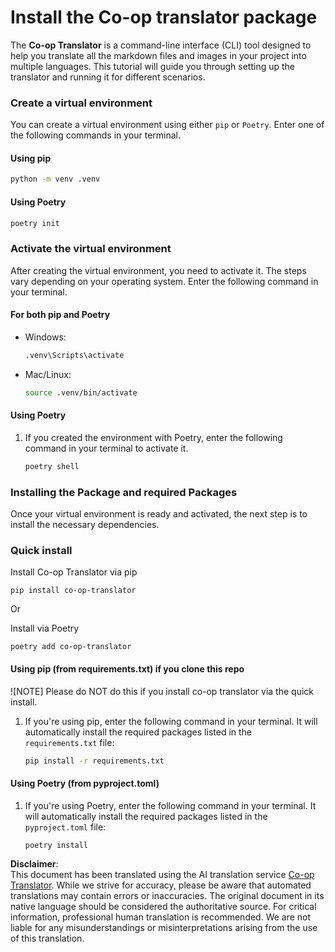 <!--
CO_OP_TRANSLATOR_METADATA:
{
  "original_hash": "b6d85d887d2664539a438dae5d0dfa50",
  "translation_date": "2025-05-06T17:55:46+00:00",
  "source_file": "getting_started/command-line-guide/install-package.md",
  "language_code": "en"
}
-->
# Install the Co-op translator package

The **Co-op Translator** is a command-line interface (CLI) tool designed to help you translate all the markdown files and images in your project into multiple languages. This tutorial will guide you through setting up the translator and running it for different scenarios.

### Create a virtual environment

You can create a virtual environment using either `pip` or `Poetry`. Enter one of the following commands in your terminal.

#### Using pip

```bash
python -m venv .venv
```

#### Using Poetry

```bash
poetry init
```

### Activate the virtual environment

After creating the virtual environment, you need to activate it. The steps vary depending on your operating system. Enter the following command in your terminal.

#### For both pip and Poetry

- Windows:

    ```bash
    .venv\Scripts\activate
    ```

- Mac/Linux:

    ```bash
    source .venv/bin/activate
    ```

#### Using Poetry

1. If you created the environment with Poetry, enter the following command in your terminal to activate it.

    ```bash
    poetry shell
    ```

### Installing the Package and required Packages

Once your virtual environment is ready and activated, the next step is to install the necessary dependencies.

### Quick install

Install Co-op Translator via pip

```
pip install co-op-translator
```
Or 

Install via Poetry
```
poetry add co-op-translator
```

#### Using pip (from requirements.txt) if you clone this repo 

![NOTE] Please do NOT do this if you install co-op translator via the quick install.

1. If you're using pip, enter the following command in your terminal. It will automatically install the required packages listed in the `requirements.txt` file:

    ```bash
    pip install -r requirements.txt
    ```

#### Using Poetry (from pyproject.toml)

1. If you're using Poetry, enter the following command in your terminal. It will automatically install the required packages listed in the `pyproject.toml` file:

    ```bash
    poetry install
    ```

**Disclaimer**:  
This document has been translated using the AI translation service [Co-op Translator](https://github.com/Azure/co-op-translator). While we strive for accuracy, please be aware that automated translations may contain errors or inaccuracies. The original document in its native language should be considered the authoritative source. For critical information, professional human translation is recommended. We are not liable for any misunderstandings or misinterpretations arising from the use of this translation.